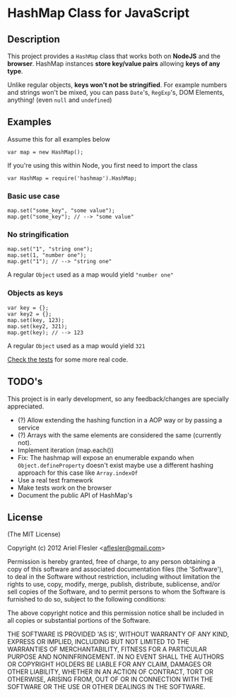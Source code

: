 # HashMap Class for JavaScript

## Description

This project provides a `HashMap` class that works both on __NodeJS__ and the __browser__.
HashMap instances __store key/value pairs__ allowing __keys of any type__.

Unlike regular objects, __keys won't not be stringified__. For example numbers and strings won't be mixed, you can pass `Date`'s, `RegExp`'s, DOM Elements, anything! (even `null` and `undefined`)

## Examples

Assume this for all examples below

	var map = new HashMap();

If you're using this within Node, you first need to import the class

	var HashMap = require('hashmap').HashMap;
 
### Basic use case

	map.set("some_key", "some value");
	map.get("some_key"); // --> "some value"
 
### No stringification

	map.set("1", "string one");
	map.set(1, "number one");
	map.get("1"); // --> "string one"

A regular `Object` used as a map would yield `"number one"`

###  Objects as keys

	var key = {};
	var key2 = {};
	map.set(key, 123);
	map.set(key2, 321);
	map.get(key); // --> 123

A regular `Object` used as a map would yield `321`

[Check the tests](https://github.com/flesler/hashmap/blob/master/test/all.js) for some more real code.

## TODO's

This project is in early development, so any feedback/changes are specially appreciated.

* (?) Allow extending the hashing function in a AOP way or by passing a service
* (?) Arrays with the same elements are considered the same (currently not).
* Implement iteration (map.each())
* Fix: The hashmap will expose an enumerable expando when `Object.defineProperty` doesn't exist maybe use a different hashing approach for this case like `Array.indexOf`
* Use a real test framework
* Make tests work on the browser
* Document the public API of HashMap's

## License

(The MIT License)

Copyright (c) 2012 Ariel Flesler &lt;aflesler@gmail.com&gt;

Permission is hereby granted, free of charge, to any person obtaining
a copy of this software and associated documentation files (the
'Software'), to deal in the Software without restriction, including
without limitation the rights to use, copy, modify, merge, publish,
distribute, sublicense, and/or sell copies of the Software, and to
permit persons to whom the Software is furnished to do so, subject to
the following conditions:

The above copyright notice and this permission notice shall be
included in all copies or substantial portions of the Software.

THE SOFTWARE IS PROVIDED 'AS IS', WITHOUT WARRANTY OF ANY KIND,
EXPRESS OR IMPLIED, INCLUDING BUT NOT LIMITED TO THE WARRANTIES OF
MERCHANTABILITY, FITNESS FOR A PARTICULAR PURPOSE AND NONINFRINGEMENT.
IN NO EVENT SHALL THE AUTHORS OR COPYRIGHT HOLDERS BE LIABLE FOR ANY
CLAIM, DAMAGES OR OTHER LIABILITY, WHETHER IN AN ACTION OF CONTRACT,
TORT OR OTHERWISE, ARISING FROM, OUT OF OR IN CONNECTION WITH THE
SOFTWARE OR THE USE OR OTHER DEALINGS IN THE SOFTWARE.